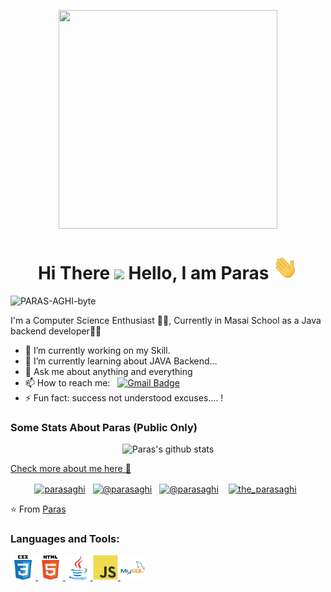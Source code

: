 <p align="Center" ><img src="https://camo.githubusercontent.com/3b7c592ede97b6138ffd4b1cc1541c2f3b11fd39/687474703a2f2f33312e6d656469612e74756d626c722e636f6d2f31376665613932306666333665663466356238373764353231366137616164392f74756d626c725f6d6f39786a65387a5a34317163626975666f315f313238302e676966" height="350px" width ="350px"></p>


<h1 align="Center">  Hi There <img src="https://media.giphy.com/media/WUlplcMpOCEmTGBtBW/giphy.gif" width="40px"> Hello, I am Paras <img src="https://raw.githubusercontent.com/ABSphreak/ABSphreak/master/gifs/Hi.gif" width="40px" /> </h1>
<p align="left"> <img src="https://komarev.com/ghpvc/?username=PARAS-AGHI-byte" alt="PARAS-AGHI-byte" /> </p>

I'm a Computer Science Enthusiast  👨‍💻, Currently in Masai School as a Java backend developer👨‍🎓

- 🔭 I’m currently working on my Skill.  
- 🌱 I’m currently learning about JAVA Backend...
- 💬 Ask me about anything and everything 
- 📫 How to reach me: &nbsp;&nbsp;[![Gmail Badge](https://img.shields.io/badge/-Gmail-c14438?style=flat-square&logo=Gmail&logoColor=white&link=mailto:parasaghi@gmail.com)](mailto:parasaghi@gmail.com)
- ⚡ Fun fact: success not understood excuses.... ! 


### Some Stats About Paras (Public Only)
<p align="center" >
<img alt="Paras's github stats" src="https://github-readme-stats.vercel.app/api?username=PARAS-AGHI&show_icons=true&theme=merko"  > </p>

<a href="https://sourcerer.io/PARAS-AGHI">Check more about me here 🌟 </a>

<p align="center">
<a href="https://www.linkedin.com/in/parasaghi/" target="_blank"><img align="center" src="https://cdn.jsdelivr.net/npm/simple-icons@3.1.0/icons/linkedin.svg" alt="parasaghi" height="25" width="25" /></a>&nbsp;&nbsp;
<a href="https://twitter.com/_raghavit" target="_blank"><img align="center" src="https://cdn.jsdelivr.net/npm/simple-icons@3.0.1/icons/twitter.svg" alt="@parasaghi" height="25" width="25" /></a>&nbsp;&nbsp;
<a href="https://dev.to/parasbyte" target="_blank"><img align="center" src="https://cdn.jsdelivr.net/npm/simple-icons@3.0.1/icons/dev-dot-to.svg" alt="@parasaghi" height="25" width="25" /></a> &nbsp;&nbsp;
<a href="https://instagram.com/the_parasaghi" target="_blank"><img align="center" src="https://cdn.jsdelivr.net/npm/simple-icons@3.0.1/icons/instagram.svg" alt="the_parasaghi" height="25" width="25" /></a>&nbsp;&nbsp;
</p>



⭐️ From [Paras](https://github.com/PARAS-AGHI)
<h3 align="left">Languages and Tools:</h3>
<p align="left"> <a href="https://www.w3schools.com/css/" target="_blank" rel="noreferrer"> <img src="https://raw.githubusercontent.com/devicons/devicon/master/icons/css3/css3-original-wordmark.svg" alt="css3" width="40" height="40"/> </a> <a href="https://www.w3.org/html/" target="_blank" rel="noreferrer"> <img src="https://raw.githubusercontent.com/devicons/devicon/master/icons/html5/html5-original-wordmark.svg" alt="html5" width="40" height="40"/> </a> <a href="https://www.java.com" target="_blank" rel="noreferrer"> <img src="https://raw.githubusercontent.com/devicons/devicon/master/icons/java/java-original.svg" alt="java" width="40" height="40"/> </a> <a href="https://developer.mozilla.org/en-US/docs/Web/JavaScript" target="_blank" rel="noreferrer"> <img src="https://raw.githubusercontent.com/devicons/devicon/master/icons/javascript/javascript-original.svg" alt="javascript" width="40" height="40"/> </a> <a href="https://www.mysql.com/" target="_blank" rel="noreferrer"> <img src="https://raw.githubusercontent.com/devicons/devicon/master/icons/mysql/mysql-original-wordmark.svg" alt="mysql" width="40" height="40"/> </a> </p>

